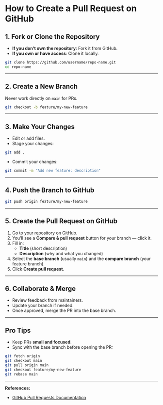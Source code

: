 
# How to Create a Pull Request on GitHub

## 1. Fork or Clone the Repository
- **If you don't own the repository**: Fork it from GitHub.
- **If you own or have access**: Clone it locally.

```bash
git clone https://github.com/username/repo-name.git
cd repo-name
```

---

## 2. Create a New Branch
Never work directly on `main` for PRs.

```bash
git checkout -b feature/my-new-feature
```

---

## 3. Make Your Changes
- Edit or add files.
- Stage your changes:

```bash
git add .
```

- Commit your changes:

```bash
git commit -m "Add new feature: description"
```

---

## 4. Push the Branch to GitHub
```bash
git push origin feature/my-new-feature
```

---

## 5. Create the Pull Request on GitHub
1. Go to your repository on GitHub.
2. You’ll see a **Compare & pull request** button for your branch — click it.
3. Fill in:
   - **Title** (short description)
   - **Description** (why and what you changed)
4. Select the **base branch** (usually `main`) and the **compare branch** (your feature branch).
5. Click **Create pull request**.

---

## 6. Collaborate & Merge
- Review feedback from maintainers.
- Update your branch if needed.
- Once approved, merge the PR into the base branch.

---

## Pro Tips
- Keep PRs **small and focused**.
- Sync with the base branch before opening the PR:

```bash
git fetch origin
git checkout main
git pull origin main
git checkout feature/my-new-feature
git rebase main
```

---

**References:**
- [GitHub Pull Requests Documentation](https://docs.github.com/pull-requests)
